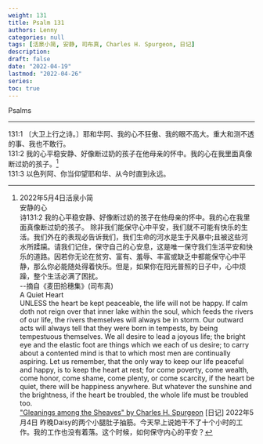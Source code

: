 ```yaml
---
weight: 131
title: Psalm 131
authors: Lenny
categories: null
tags: [活泉小简, 安静, 司布真, Charles H. Spurgeon, 日记]
description: 
draft: false
date: "2022-04-19"
lastmod: "2022-04-26"
series: 
toc: true
---
```


Psalms
<!--more-->
----

131:1 〔大卫上行之诗。〕耶和华阿、我的心不狂傲、我的眼不高大。重大和测不透的事、我也不敢行。  
131:2 我的心平稳安静、好像断过奶的孩子在他母亲的怀中。我的心在我里面真像断过奶的孩子。[^1]  
131:3 以色列阿、你当仰望耶和华、从今时直到永远。  

[^1]: 2022年5月4日活泉小简  
安静的心  
诗131:2 我的心平稳安静、好像断过奶的孩子在他母亲的怀中。我的心在我里面真像断过奶的孩子。
除非我们能保守心中平安，我们就不可能有快乐的生活。我们外在的表现必告诉我们，我们生命的河水是生于风暴中;且被这些河水所蹂躏。请我们记住，保守自己的心安息，这是唯一保守我们生活平安和快乐的道路。因若你无论在贫穷、富有、羞辱、丰富或缺乏中都能保守心中平静，那么你必能随处得着快乐。但是，如果你在阳光普照的日子中，心中烦躁，整个生活必满了困扰。   
--摘自《麦田拾穗集》(司布真)  
A Quiet Heart  
UNLESS the heart be kept peaceable, the life will not be happy. If calm doth not reign over that inner lake within the soul, which feeds the rivers of our life, the rivers themselves will always be in storm. Our outward acts will always tell that they were born in tempests, by being tempestuous themselves. We all desire to lead a joyous life; the bright eye and the elastic foot are things which we each of us desire; to carry about a contented mind is that to which most men are continually aspiring. Let us remember, that the only way to keep our life peaceful and happy, is to keep the heart at rest; for come poverty, come wealth, come honor, come shame, come plenty, or come scarcity, if the heart be quiet, there will be happiness anywhere. But whatever the sunshine and the brightness, if the heart be troubled, the whole life must be troubled too.  
["Gleanings among the Sheaves" by Charles H. Spurgeon](https://www.gutenberg.org/files/42657/42657-h/42657-h.htm#pg82)
[日记] 2022年5月4日 昨晚Daisy的两个小腿肚子抽筋。今天早上说她干不了十个小时的工作。我的工作也没有着落。这个时候，如何保守内心的平安？
